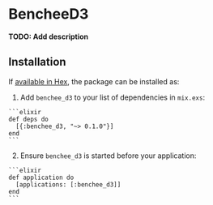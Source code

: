 # BencheeD3

**TODO: Add description**

## Installation

If [available in Hex](https://hex.pm/docs/publish), the package can be installed as:

  1. Add `benchee_d3` to your list of dependencies in `mix.exs`:

    ```elixir
    def deps do
      [{:benchee_d3, "~> 0.1.0"}]
    end
    ```

  2. Ensure `benchee_d3` is started before your application:

    ```elixir
    def application do
      [applications: [:benchee_d3]]
    end
    ```

